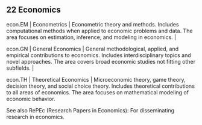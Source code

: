 ## 22 Economics 

econ.EM | Econometrics | Econometric theory and methods. Includes computational methods when applied to economic problems and data. The area focuses on estimation, inference, and modeling in economics. |

econ.GN | General Economics | General methodological, applied, and empirical contributions to economics. Includes interdisciplinary topics and novel approaches. The area covers broad economic studies not fitting other subfields. |

econ.TH | Theoretical Economics | Microeconomic theory, game theory, decision theory, and social choice theory. Includes theoretical contributions to all areas of economics. The area focuses on mathematical modeling of economic behavior. 

See also RePEc (Research Papers in Economics): For disseminating research in economics.